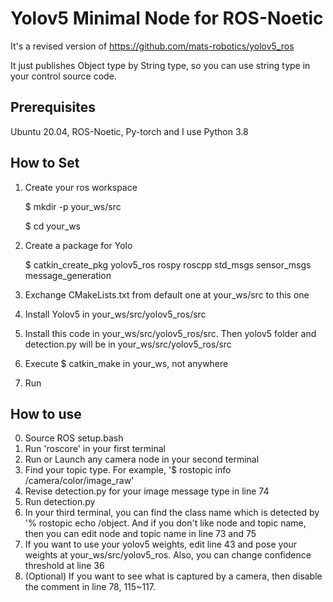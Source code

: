 # Yolov5 Minimal Node for ROS-Noetic
It's a revised version of https://github.com/mats-robotics/yolov5_ros

It just publishes Object type by String type, so you can use string type in your control source code. 

## Prerequisites
Ubuntu 20.04, ROS-Noetic, Py-torch
and I use Python 3.8

## How to Set
1. Create your ros workspace

    $ mkdir -p your_ws/src
   
    $ cd your_ws

3. Create a package for Yolo

    $ catkin_create_pkg yolov5_ros rospy roscpp std_msgs sensor_msgs message_generation

4. Exchange CMakeLists.txt from default one at your_ws/src to this one 
5. Install Yolov5 in your_ws/src/yolov5_ros/src
6. Install this code in your_ws/src/yolov5_ros/src. Then yolov5 folder and detection.py will be in your_ws/src/yolov5_ros/src
7. Execute $ catkin_make in your_ws, not anywhere
8. Run

## How to use
0. Source ROS setup.bash
1. Run 'roscore' in your first terminal
2. Run or Launch any camera node in your second terminal
3. Find your topic type. For example, '$ rostopic info /camera/color/image_raw'
4. Revise detection.py for your image message type in line 74
5. Run detection.py
6. In your third terminal, you can find the class name which is detected by '% rostopic echo /object. And if you don't like node and topic name, then you can edit node and topic name in line 73 and 75
7. If you want to use your yolov5 weights, edit line 43 and pose your weights at your_ws/src/yolov5_ros. Also, you can change confidence threshold at line 36
8. (Optional) If you want to see what is captured by a camera, then disable the comment in line 78, 115~117.
